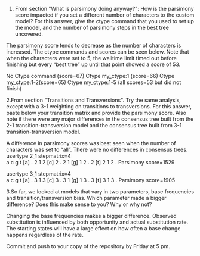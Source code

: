 1. From section "What is parsimony doing anyway?": How is the parsimony score impacted if you set a different number of characters to the custom 
model? For this answer, give the ctype command that you used to set up the model, and the number of parsimony steps in the best tree uncovered.

The parsimony score tends to decrease as the number of characters is increased. The ctype commands and scores can be seen below. Note that when the 
characters were set to 5, the walltime limit timed out before finishing but every “best tree” up until that point showed a score of 53. 

No Ctype command  (score=67)
Ctype my_ctype:1  (score=66)
Ctype my_ctype:1-2(score=65)
Ctype my_ctype:1-5 (all scores=53 but did not finish)

2.From section "Transitions and Transversions". Try the same analysis, except with a 3-1 weighting on transitions to transversions. For this 
answer, paste below your transition matrix and provide the parsimony score. Also note if there were any major differences in the consensus tree built 
from the 2-1 transition-transversion model and the consensus tree built from 3-1 transition-transversion model.

A difference in parsimony scores was best seen when the number of characters was set to “all”. There were no differences in consensus trees. 
usertype 2_1 stepmatrix=4               
                a  c  g  t
        [a]     .  2  1  2
        [c]     2  .  2  1
        [g]     1  2  .  2
        [t]     2  1  2  . Parsimony score=1529


usertype 3_1 stepmatrix=4            
                a  c  g  t
        [a]     .  3  1  3
        [c]     3  .  3  1
        [g]     1  3  .  3
        [t]     3  1  3  . Parsimony score=1905


3.So far, we looked at models that vary in two parameters, base frequencies and transition/transversion bias. Which parameter made a bigger 
difference? Does this make sense to you? Why or why not?

Changing the base frequencies makes a bigger difference. Observed substitution is influenced by both opportunity and actual substitution rate. The 
starting states will have a large effect on how often a base change happens regardless of the rate.
 
Commit and push to your copy of the repository by Friday at 5 pm.

